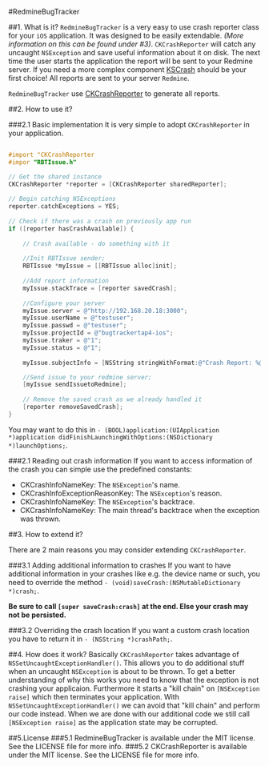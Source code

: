 #RedmineBugTracker

##1. What is it?
`RedmineBugTracker` is a very easy to use crash reporter class for your `iOS` application. It was designed to be easily extendable. _(More information on this can be found under #3)_. `CKCrashReporter` will catch any uncaught `NSException` and save useful information about it on disk. The next time the user starts the application the report will be sent to your Redmine server.
If you need a more complex component [KSCrash](https://github.com/kstenerud/KSCrash) should be your first choice!
All reports are sent to your server `Redmine`.

`RedmineBugTracker` use [CKCrashReporter](https://github.com/Gi-lo/CKCrashReporter) to generate all reports.

##2. How to use it?

###2.1 Basic implementation
It is very simple to adopt `CKCrashReporter` in your application.

```objective-c

#import "CKCrashReporter
#impor "RBTIssue.h"

// Get the shared instance
CKCrashReporter *reporter = [CKCrashReporter sharedReporter];  	
 	
// Begin catching NSExceptions
reporter.catchExceptions = YES;
    
// Check if there was a crash on previously app run
if ([reporter hasCrashAvailable]) {
    	
    // Crash available - do something with it
    
    //Init RBTIssue sender;
    RBTIssue *myIssue = [[RBTIssue alloc]init];
    
    //Add report information
    myIssue.stackTrace = [reporter savedCrash];
    
    //Configure your server
    myIssue.server = @"http://192.168.20.18:3000";
    myIssue.userName = @"testuser";
    myIssue.passwd = @"testuser";
    myIssue.projectId = @"bugtrackertap4-ios";
    myIssue.traker = @"1";
    myIssue.status = @"1";
    
    myIssue.subjectInfo = [NSString stringWithFormat:@"Crash Report: %@",[[reporter savedCrash] objectForKey:@"Name"]];

	//Send issue to your redmine server;
	[myIssue sendIssuetoRedmine];
	
    // Remove the saved crash as we already handled it
    [reporter removeSavedCrash];
}
```

You may want to do this in `- (BOOL)application:(UIApplication *)application didFinishLaunchingWithOptions:(NSDictionary *)launchOptions;`.

###2.1 Reading out crash information
If you want to access information of the crash you can simple use the predefined constants:

* CKCrashInfoNameKey: The `NSException`'s name.
* CKCrashInfoExceptionReasonKey: The `NSException`'s reason.
* CKCrashInfoNameKey: The `NSException`'s backtrace.
* CKCrashInfoNameKey: The main thread's backtrace when the exception was thrown.

##3. How to extend it?

There are 2 main reasons you may consider extending `CKCrashReporter`.
 
###3.1 Adding additional information to crashes
If you want to have additional information in your crashes like e.g. the device name or such, you need to override the method `- (void)saveCrash:(NSMutableDictionary *)crash;`.

**Be sure to call `[super saveCrash:crash]` at the end. Else your crash may not be persisted.**

###3.2 Overriding the crash location
If you want a custom crash location you have to return it in `- (NSString *)crashPath;`.

##4. How does it work?
Basically `CKCrashReporter` takes advantage of `NSSetUncaughtExceptionHandler()`. This allows you to do additional stuff when an uncaught `NSException` is about to be thrown. To get a better understanding of why this works you need to know that the exception is not crashing your applicaion. Furthermore it starts a "kill chain" on `[NSException raise]` which then terminates your application. With `NSSetUncaughtExceptionHandler()` we can avoid that "kill chain" and perform our code instead. When we are done with our additional code we still call `[NSException raise]` as the application state may be corrupted.

##5.License
###5.1 RedmineBugTracker is available under the MIT license. See the LICENSE file for more info.
###5.2 CKCrashReporter is available under the MIT license. See the LICENSE file for more info.